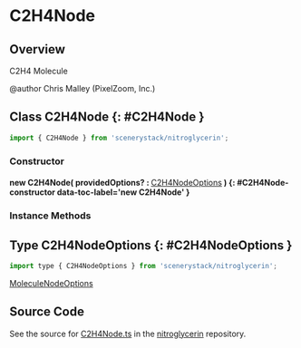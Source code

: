 # C2H4Node

## Overview

C2H4 Molecule

@author Chris Malley (PixelZoom, Inc.)

## Class C2H4Node {: #C2H4Node }


```js
import { C2H4Node } from 'scenerystack/nitroglycerin';
```
### Constructor

#### new C2H4Node( providedOptions? : <span style="font-weight: 400;">[C2H4NodeOptions](../nitroglycerin/C2H4Node.md#C2H4NodeOptions)</span> ) {: #C2H4Node-constructor data-toc-label='new C2H4Node' }

### Instance Methods





## Type C2H4NodeOptions {: #C2H4NodeOptions }


```js
import type { C2H4NodeOptions } from 'scenerystack/nitroglycerin';
```


[MoleculeNodeOptions](../nitroglycerin/MoleculeNode.md#MoleculeNodeOptions)



## Source Code

See the source for [C2H4Node.ts](https://github.com/phetsims/nitroglycerin/blob/main/js/nodes/C2H4Node.ts) in the [nitroglycerin](https://github.com/phetsims/nitroglycerin) repository.
